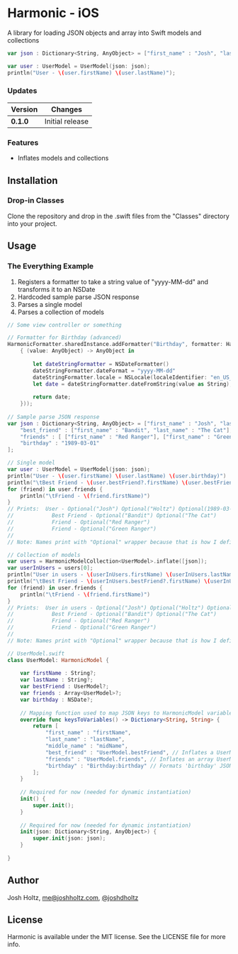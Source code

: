 # Harmonic - iOS

A library for loading JSON objects and array into Swift models and collections

```swift
var json : Dictionary<String, AnyObject> = ["first_name" : "Josh", "last_name" : "Holtz"];

var user : UserModel = UserModel(json: json);
println("User - \(user.firstName) \(user.lastName)");
```

### Updates

Version | Changes
--- | ---
**0.1.0** | Initial release

### Features
- Inflates models and collections

## Installation

### Drop-in Classes
Clone the repository and drop in the .swift files from the "Classes" directory into your project.

## Usage

### The Everything Example
1. Registers a formatter to take a string value of "yyyy-MM-dd" and transforms it to an NSDate
2. Hardcoded sample parse JSON response
3. Parses a single model
4. Parses a collection of models

```swift
// Some view controller or something

// Formatter for Birthday (advanced)
HarmonicFormatter.sharedInstance.addFormatter("Birthday", formatter: HarmonicFormatterFunction(formatter:
    { (value: AnyObject) -> AnyObject in
        
        let dateStringFormatter = NSDateFormatter()
        dateStringFormatter.dateFormat = "yyyy-MM-dd"
        dateStringFormatter.locale = NSLocale(localeIdentifier: "en_US_POSIX")
        let date = dateStringFormatter.dateFromString(value as String);
        
        return date;
    }));
    
// Sample parse JSON response
var json : Dictionary<String, AnyObject> = ["first_name" : "Josh", "last_name" : "Holtz",
    "best_friend" : ["first_name" : "Bandit", "last_name" : "The Cat"],
    "friends" : [ ["first_name" : "Red Ranger"], ["first_name" : "Green Ranger"] ],
    "birthday" : "1989-03-01"
];

// Single model
var user : UserModel = UserModel(json: json);
println("User - \(user.firstName) \(user.lastName) \(user.birthday)")
println("\tBest Friend - \(user.bestFriend?.firstName) \(user.bestFriend?.lastName)")
for (friend) in user.friends {
    println("\tFriend - \(friend.firstName)")
}
// Prints:  User - Optional("Josh") Optional("Holtz") Optional(1989-03-01 06:00:00 +0000)
//            Best Friend - Optional("Bandit") Optional("The Cat")
//            Friend - Optional("Red Ranger")
//            Friend - Optional("Green Ranger")
//
// Note: Names print with "Optional" wrapper because that is how I defined my UserModel variables

// Collection of models
var users = HarmonicModelCollection<UserModel>.inflate([json]);
var userInUsers = users[0];
println("User in users - \(userInUsers.firstName) \(userInUsers.lastName) \(userInUsers.birthday)");
println("\tBest Friend - \(userInUsers.bestFriend?.firstName) \(userInUsers.bestFriend?.lastName)")
for (friend) in user.friends {
    println("\tFriend - \(friend.firstName)")
}
// Prints:  User in users - Optional("Josh") Optional("Holtz") Optional(1989-03-01 06:00:00 +0000)
//            Best Friend - Optional("Bandit") Optional("The Cat")
//            Friend - Optional("Red Ranger")
//            Friend - Optional("Green Ranger")
//
// Note: Names print with "Optional" wrapper because that is how I defined my UserModel variables

```

```swift
// UserModel.swift
class UserModel: HarmonicModel {
   
    var firstName : String?;
    var lastName : String?;
    var bestFriend : UserModel?;
    var friends : Array<UserModel>?;
    var birthday : NSDate?;
    
    // Mapping function used to map JSON keys to HarmonicModel variables
    override func keysToVariables() -> Dictionary<String, String> {
        return [
            "first_name" : "firstName",
            "last_name" : "lastName",
            "middle_name" : "midName",
            "best_friend" : "UserModel.bestFriend", // Inflates a UserModel from 'bestFriend' JSON Key to 'bestFriend' variable
            "friends" : "UserModel.friends", // Inflates an array UserModel from 'friends' JSON Key to 'friends' variable
            "birthday" : "Birthday:birthday" // Formats 'birthday' JSON Key to 'birthday' variable with 'Birthday' formatter
        ];
    }
    
    // Required for now (needed for dynamic instantiation)
    init() {
        super.init();
    }
    
    // Required for now (needed for dynamic instantiation)
    init(json: Dictionary<String, AnyObject>) {
        super.init(json: json);
    }
    
}
```

## Author

Josh Holtz, me@joshholtz.com, [@joshdholtz](https://twitter.com/joshdholtz)

## License

Harmonic is available under the MIT license. See the LICENSE file for more info.

